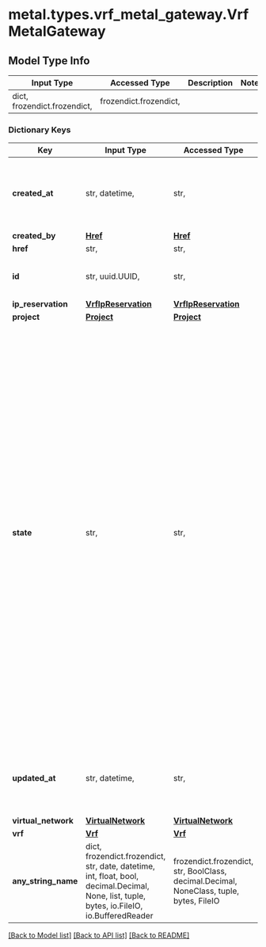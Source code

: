 # metal.types.vrf_metal_gateway.VrfMetalGateway

## Model Type Info
Input Type | Accessed Type | Description | Notes
------------ | ------------- | ------------- | -------------
dict, frozendict.frozendict,  | frozendict.frozendict,  |  | 

### Dictionary Keys
Key | Input Type | Accessed Type | Description | Notes
------------ | ------------- | ------------- | ------------- | -------------
**created_at** | str, datetime,  | str,  |  | [optional] value must conform to RFC-3339 date-time
**created_by** | [**Href**](Href.md) | [**Href**](Href.md) |  | [optional] 
**href** | str,  | str,  |  | [optional] 
**id** | str, uuid.UUID,  | str,  |  | [optional] value must be a uuid
**ip_reservation** | [**VrfIpReservation**](VrfIpReservation.md) | [**VrfIpReservation**](VrfIpReservation.md) |  | [optional] 
**project** | [**Project**](Project.md) | [**Project**](Project.md) |  | [optional] 
**state** | str,  | str,  | The current state of the Metal Gateway. &#x27;Ready&#x27; indicates the gateway record has been configured, but is currently not active on the network. &#x27;Active&#x27; indicates the gateway has been configured on the network. &#x27;Deleting&#x27; is a temporary state used to indicate that the gateway is in the process of being un-configured from the network, after which the gateway record will be deleted. | [optional] must be one of ["ready", "active", "deleting", ] 
**updated_at** | str, datetime,  | str,  |  | [optional] value must conform to RFC-3339 date-time
**virtual_network** | [**VirtualNetwork**](VirtualNetwork.md) | [**VirtualNetwork**](VirtualNetwork.md) |  | [optional] 
**vrf** | [**Vrf**](Vrf.md) | [**Vrf**](Vrf.md) |  | [optional] 
**any_string_name** | dict, frozendict.frozendict, str, date, datetime, int, float, bool, decimal.Decimal, None, list, tuple, bytes, io.FileIO, io.BufferedReader | frozendict.frozendict, str, BoolClass, decimal.Decimal, NoneClass, tuple, bytes, FileIO | any string name can be used but the value must be the correct type | [optional]

[[Back to Model list]](../../README.md#documentation-for-models) [[Back to API list]](../../README.md#documentation-for-api-endpoints) [[Back to README]](../../README.md)

